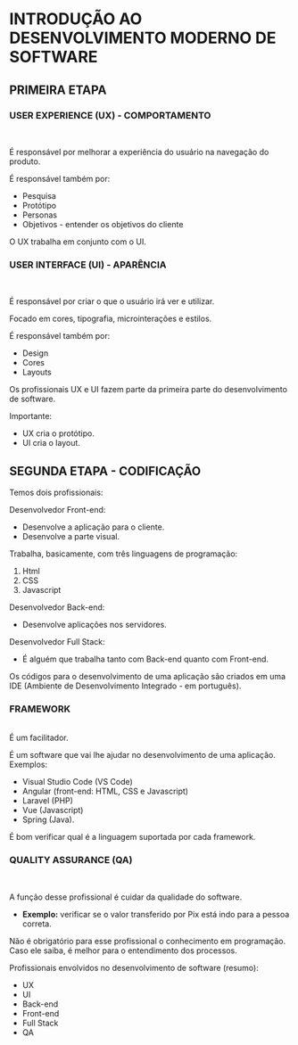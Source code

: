# **INTRODUÇÃO AO DESENVOLVIMENTO MODERNO DE SOFTWARE**

## **PRIMEIRA ETAPA**

### **USER EXPERIENCE (UX) - COMPORTAMENTO**
<br>

É responsável por melhorar a experiência do usuário na navegação do produto.

É responsável também por:
- Pesquisa
- Protótipo
- Personas
- Objetivos - entender os objetivos do cliente

O UX trabalha em conjunto com o UI.
<br>

### **USER INTERFACE (UI) - APARÊNCIA**
<br>

É responsável por criar o que o usuário irá ver e utilizar.

Focado em cores, tipografia, microinterações e estilos.

É responsável também por:
- Design
- Cores
- Layouts

Os profissionais UX e UI fazem parte da primeira parte do desenvolvimento de software.

Importante:
- UX cria o protótipo.
- UI cria o layout.

## **SEGUNDA ETAPA - CODIFICAÇÃO**

Temos dois profissionais:

Desenvolvedor Front-end:
- Desenvolve a aplicação para o cliente.
- Desenvolve a parte visual.

Trabalha, basicamente, com três linguagens de programação:
1. Html
2. CSS
3. Javascript

Desenvolvedor Back-end:
- Desenvolve aplicações nos servidores.

Desenvolvedor Full Stack:
- É alguém que trabalha tanto com Back-end quanto com Front-end.


Os códigos para o desenvolvimento de uma aplicação são criados em uma IDE (Ambiente de Desenvolvimento Integrado - em português).
<br>

### **FRAMEWORK**
<br>
É um facilitador.

É um software que vai lhe ajudar no desenvolvimento de uma aplicação. Exemplos:
- Visual Studio Code (VS Code)
- Angular (front-end: HTML, CSS e Javascript)
- Laravel (PHP)
- Vue (Javascript)
- Spring (Java).

É bom verificar qual é a linguagem suportada por cada framework.
<br>

### **QUALITY ASSURANCE (QA)**
<br>

A função desse profissional é cuidar da qualidade do software.

- **Exemplo:** verificar se o valor transferido por Pix está indo para a pessoa correta.

Não é obrigatório para esse profissional o conhecimento em programação. Caso ele saiba, é melhor para o entendimento dos processos.

Profissionais envolvidos no desenvolvimento de software (resumo):
- UX
- UI
- Back-end
- Front-end
- Full Stack
- QA
